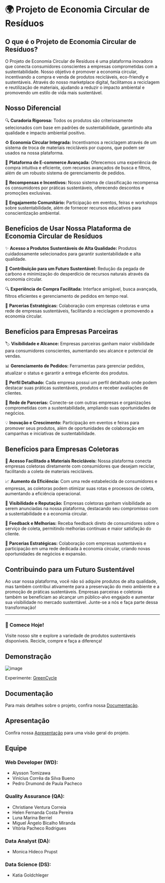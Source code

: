 # 🌍 Projeto de Economia Circular de Resíduos

## O que é o Projeto de Economia Circular de Resíduos?
O Projeto de Economia Circular de Resíduos é uma plataforma inovadora que conecta consumidores conscientes a empresas comprometidas com a sustentabilidade. Nosso objetivo é promover a economia circular, incentivando a compra e venda de produtos recicláveis, eco-friendly e sustentáveis. Através do nosso marketplace digital, facilitamos a reciclagem e reutilização de materiais, ajudando a reduzir o impacto ambiental e promovendo um estilo de vida mais sustentável.

## Nosso Diferencial

🔍 **Curadoria Rigorosa:** Todos os produtos são criteriosamente selecionados com base em padrões de sustentabilidade, garantindo alta qualidade e impacto ambiental positivo.

♻️ **Economia Circular Integrada:** Incentivamos a reciclagem através de um sistema de troca de materiais recicláveis por cupons, que podem ser usados na nossa plataforma.

🛒 **Plataforma de E-commerce Avançada:** Oferecemos uma experiência de compra intuitiva e eficiente, com recursos avançados de busca e filtros, além de um robusto sistema de gerenciamento de pedidos.

🎁 **Recompensas e Incentivos:** Nosso sistema de classificação recompensa os consumidores por práticas sustentáveis, oferecendo descontos e promoções exclusivas.


🌱 **Engajamento Comunitário:** Participação em eventos, feiras e workshops sobre sustentabilidade, além de fornecer recursos educativos para conscientização ambiental.

## Benefícios de Usar Nossa Plataforma de Economia Circular de Resíduos

✨ **Acesso a Produtos Sustentáveis de Alta Qualidade:** Produtos cuidadosamente selecionados para garantir sustentabilidade e alta qualidade.

🌿 **Contribuição para um Futuro Sustentável:** Redução da pegada de carbono e minimização do desperdício de recursos naturais através da economia circular.

🔍 **Experiência de Compra Facilitada:** Interface amigável, busca avançada, filtros eficientes e gerenciamento de pedidos em tempo real.

🤝 **Parcerias Estratégicas:** Colaboração com empresas coletoras e uma rede de empresas sustentáveis, facilitando a reciclagem e promovendo a economia circular.

## Benefícios para Empresas Parceiras

🏷️ **Visibilidade e Alcance:** Empresas parceiras ganham maior visibilidade para consumidores conscientes, aumentando seu alcance e potencial de vendas.

📊 **Gerenciamento de Pedidos:** Ferramentas para gerenciar pedidos, atualizar o status e garantir a entrega eficiente dos produtos.

💼 **Perfil Detalhado:** Cada empresa possui um perfil detalhado onde podem destacar suas práticas sustentáveis, produtos e receber avaliações de clientes.

🤝 **Rede de Parcerias:** Conecte-se com outras empresas e organizações comprometidas com a sustentabilidade, ampliando suas oportunidades de negócios.

💡 **Inovação e Crescimento:** Participação em eventos e feiras para promover seus produtos, além de oportunidades de colaboração em campanhas e iniciativas de sustentabilidade.

## Benefícios para Empresas Coletoras

🚛 **Acesso Facilitado a Materiais Recicláveis:** Nossa plataforma conecta empresas coletoras diretamente com consumidores que desejam reciclar, facilitando a coleta de materiais recicláveis.

📈 **Aumento da Eficiência:** Com uma rede estabelecida de consumidores e empresas, as coletoras podem otimizar suas rotas e processos de coleta, aumentando a eficiência operacional.

🌟 **Visibilidade e Reputação:** Empresas coletoras ganham visibilidade ao serem anunciadas na nossa plataforma, destacando seu compromisso com a sustentabilidade e a economia circular.

💬 **Feedback e Melhorias:** Receba feedback direto de consumidores sobre o serviço de coleta, permitindo melhorias contínuas e maior satisfação do cliente.

🤝 **Parcerias Estratégicas:** Colaboração com empresas sustentáveis e participação em uma rede dedicada à economia circular, criando novas oportunidades de negócios e expansão.

## Contribuindo para um Futuro Sustentável
Ao usar nossa plataforma, você não só adquire produtos de alta qualidade, mas também contribui ativamente para a preservação do meio ambiente e a promoção de práticas sustentáveis. Empresas parceiras e coletoras também se beneficiam ao alcançar um público-alvo engajado e aumentar sua visibilidade no mercado sustentável. Junte-se a nós e faça parte dessa transformação!

---
### 🌟 Comece Hoje!
Visite nosso site e explore a variedade de produtos sustentáveis disponíveis. Recicle, compre e faça a diferença!

## Demonstração
![image](https://github.com/Green-Cycle/.github/assets/52286387/7bc5b2d4-2ed6-45c7-9f3a-2a8c06568921)

Experimente: [GreenCycle](https://green-cycle.netlify.app/)

## Documentação
Para mais detalhes sobre o projeto, confira nossa [Documentação](https://www.canva.com/design/DAGGqTyLOYk/FK2OQ0sVUWyK0QJ6aZQkaQ/edit).

## Apresentação
Confira nossa [Apresentação](https://www.canva.com/design/DAGGtvfkeGk/ZnSnPfxi4opkvdF-tmhM0A/edit) para uma visão geral do projeto.
## Equipe

### Web Developer (WD):
- Alysson Tomizawa
- Vinícius Corrêa da Silva Bueno
- Pedro Drumond de Paula Pacheco

### Quality Assurance (QA):
- Christiane Ventura Correia
- Helen Fernanda Costa Pereira
- Luna Marina Berriel
- Miguel Ângelo Bicalho Miranda
- Vitória Pacheco Rodrigues

### Data Analyst (DA):
- Monica Hideco Prupst

### Data Science (DS):
- Katia Goldchleger
